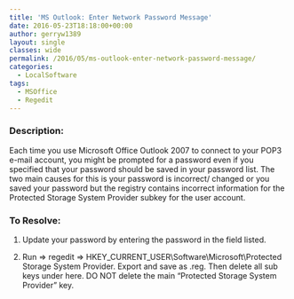 ```yaml
---
title: 'MS Outlook: Enter Network Password Message'
date: 2016-05-23T18:18:00+00:00
author: gerryw1389
layout: single
classes: wide
permalink: /2016/05/ms-outlook-enter-network-password-message/
categories:
  - LocalSoftware
tags:
  - MSOffice
  - Regedit
---
```

<!--more-->

### Description:

Each time you use Microsoft Office Outlook 2007 to connect to your POP3 e-mail account, you might be prompted for a password even if you specified that your password should be saved in your password list. The two main causes for this is your password is incorrect/ changed or you saved your password but the registry contains incorrect information for the Protected Storage System Provider subkey for the user account.

### To Resolve:

1. Update your password by entering the password in the field listed.

2. Run => regedit => HKEY_CURRENT_USER\Software\Microsoft\Protected Storage System Provider. Export and save as .reg. Then delete all sub keys under here. DO NOT delete the main &#8220;Protected Storage System Provider&#8221; key.